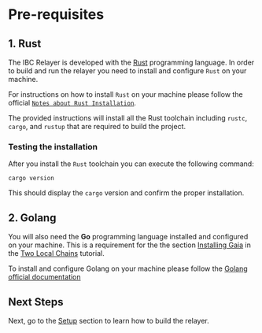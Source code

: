 # Pre-requisites

## 1. Rust

The IBC Relayer is developed with the [Rust]() programming language. In order to build and run the relayer you need to install and configure `Rust` on your machine.

For instructions on how to install `Rust` on your machine please follow the official [`Notes about Rust Installation`](https://www.rust-lang.org/tools/install).

The provided instructions will install all the Rust toolchain including `rustc`, `cargo`, and `rustup` that are required to build the project.

### Testing the installation

After you install the `Rust` toolchain you can execute the following command:

```shell
cargo version
```

This should display the `cargo` version and confirm the proper installation.

## 2. Golang

You will also need the __Go__ programming language installed and configured on your machine. This is a requirement for the the section [Installing Gaia](./gaia.md) in the [Two Local Chains](./two_chains.md) tutorial.

To install and configure Golang on your machine please follow the [Golang official documentation](https://golang.org/doc/install)

## Next Steps

Next, go to the [Setup](./setup.md) section to learn how to build the relayer.